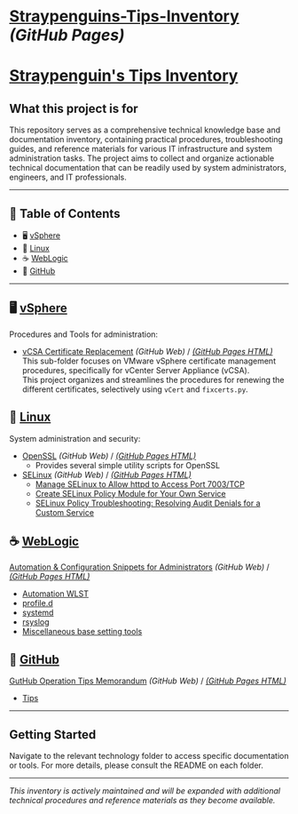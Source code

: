 # [Straypenguins-Tips-Inventory](https://tatsuya-nonogaki.github.io/Straypenguins-Tips-Inventory) *(GitHub Pages)*
# [Straypenguin's Tips Inventory](https://github.com/Tatsuya-Nonogaki/Straypenguins-Tips-Inventory)

## What this project is for

This repository serves as a comprehensive technical knowledge base and documentation inventory, containing practical procedures, troubleshooting guides, and reference materials for various IT infrastructure and system administration tasks. The project aims to collect and organize actionable technical documentation that can be readily used by system administrators, engineers, and IT professionals.

---

## 🧭 Table of Contents
- 🖥️ [vSphere](#%EF%B8%8F-vsphere)
- 🐧 [Linux](#-linux)
- ☕ [WebLogic](#-weblogic)
- 🐙 [GitHub](#-github)

---

## 🖥️ [vSphere](https://github.com/Tatsuya-Nonogaki/Straypenguins-Tips-Inventory/tree/main/vSphere)
Procedures and Tools for administration:

- [vCSA Certificate Replacement](vSphere/vcsa-cert-replace-procedures/README.md) *(GitHub Web)* / [*(GitHub Pages HTML)*](https://tatsuya-nonogaki.github.io/Straypenguins-Tips-Inventory/vSphere/vcsa-cert-replace-procedures/)  
   This sub-folder focuses on VMware vSphere certificate management procedures, specifically for vCenter Server Appliance (vCSA).  
   This project organizes and streamlines the procedures for renewing the different certificates, selectively using `vCert` and `fixcerts.py`.

## 🐧 [Linux](https://github.com/Tatsuya-Nonogaki/Straypenguins-Tips-Inventory/tree/main/Linux)
System administration and security:

- [OpenSSL](Linux/OpenSSL/) *(GitHub Web)* / [*(GitHub Pages HTML)*](https://tatsuya-nonogaki.github.io/Straypenguins-Tips-Inventory/Linux/OpenSSL/)
  - Provides several simple utility scripts for OpenSSL
- [SELinux](Linux/SELinux/) *(GitHub Web)* / [*(GitHub Pages HTML)*](https://tatsuya-nonogaki.github.io/Straypenguins-Tips-Inventory/Linux/SELinux/)
  - [Manage SELinux to Allow httpd to Access Port 7003/TCP](Linux/SELinux/selinux-mod_wl-allow-httpd-7003.md)
  - [Create SELinux Policy Module for Your Own Service](Linux/SELinux/selinux-create-own-service-policy.md)
  - [SELinux Policy Troubleshooting: Resolving Audit Denials for a Custom Service](Linux/SELinux/selinux-service-policy-troubleshooting.md)

## ☕ [WebLogic](https://github.com/Tatsuya-Nonogaki/Straypenguins-Tips-Inventory/tree/main/WebLogic)
[Automation & Configuration Snippets for Administrators](https://github.com/Tatsuya-Nonogaki/Straypenguins-Tips-Inventory/tree/main/WebLogic) *(GitHub Web)* / [*(GitHub Pages HTML)*](https://tatsuya-nonogaki.github.io/Straypenguins-Tips-Inventory/WebLogic/)

- [Automation WLST](WebLogic/automation-wlst/)
- [profile.d](WebLogic/profile.d/)
- [systemd](WebLogic/systemd/)
- [rsyslog](WebLogic/rsyslog/)
- [Miscellaneous base setting tools](WebLogic/)

## 🐙 [GitHub](https://github.com/Tatsuya-Nonogaki/Straypenguins-Tips-Inventory/tree/main/GitHub)
[GutHub Operation Tips Memorandum](https://github.com/Tatsuya-Nonogaki/Straypenguins-Tips-Inventory/tree/main/GitHub) *(GitHub Web)* / [*(GitHub Pages HTML)*](https://tatsuya-nonogaki.github.io/Straypenguins-Tips-Inventory/GitHub/)

- [Tips](GitHub/)

---

## Getting Started
Navigate to the relevant technology folder to access specific documentation or tools. For more details, please consult the README on each folder.

---

*This inventory is actively maintained and will be expanded with additional technical procedures and reference materials as they become available.*
